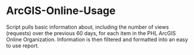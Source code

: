 # ArcGIS-Online-Usage
Script pulls basic information about, including the number of views (requests) over the previous 60 days, for each item in the PHL ArcGIS Online Organization. Information is then filtered and formatted into an easy to use report.
